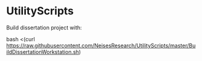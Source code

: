# UtilityScripts

Build dissertation project with:

bash <(curl https://raw.githubusercontent.com/NeisesResearch/UtilityScripts/master/BuildDissertationWorkstation.sh)
